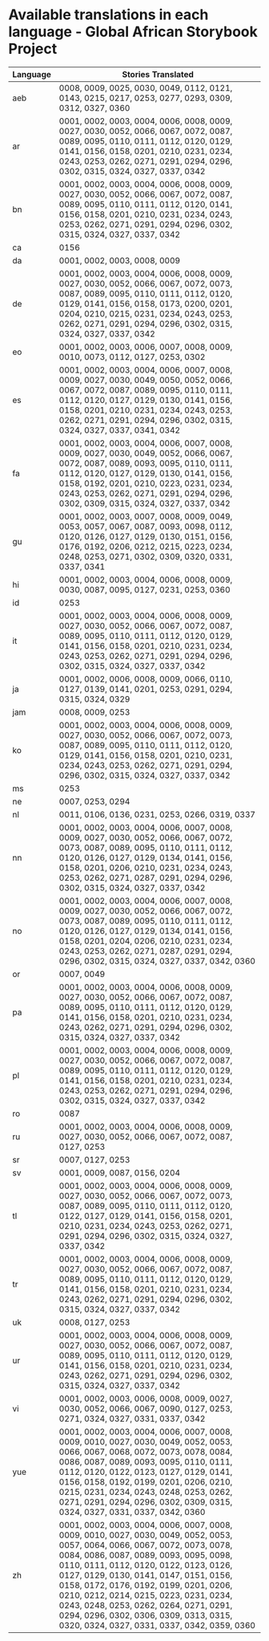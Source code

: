 # Available translations in each language - Global African Storybook Project

Language | Stories Translated
-------- | ------------
aeb | 0008, 0009, 0025, 0030, 0049, 0112, 0121, 0143, 0215, 0217, 0253, 0277, 0293, 0309, 0312, 0327, 0360
ar | 0001, 0002, 0003, 0004, 0006, 0008, 0009, 0027, 0030, 0052, 0066, 0067, 0072, 0087, 0089, 0095, 0110, 0111, 0112, 0120, 0129, 0141, 0156, 0158, 0201, 0210, 0231, 0234, 0243, 0253, 0262, 0271, 0291, 0294, 0296, 0302, 0315, 0324, 0327, 0337, 0342
bn | 0001, 0002, 0003, 0004, 0006, 0008, 0009, 0027, 0030, 0052, 0066, 0067, 0072, 0087, 0089, 0095, 0110, 0111, 0112, 0120, 0141, 0156, 0158, 0201, 0210, 0231, 0234, 0243, 0253, 0262, 0271, 0291, 0294, 0296, 0302, 0315, 0324, 0327, 0337, 0342
ca | 0156
da | 0001, 0002, 0003, 0008, 0009
de | 0001, 0002, 0003, 0004, 0006, 0008, 0009, 0027, 0030, 0052, 0066, 0067, 0072, 0073, 0087, 0089, 0095, 0110, 0111, 0112, 0120, 0129, 0141, 0156, 0158, 0173, 0200, 0201, 0204, 0210, 0215, 0231, 0234, 0243, 0253, 0262, 0271, 0291, 0294, 0296, 0302, 0315, 0324, 0327, 0337, 0342
eo | 0001, 0002, 0003, 0006, 0007, 0008, 0009, 0010, 0073, 0112, 0127, 0253, 0302
es | 0001, 0002, 0003, 0004, 0006, 0007, 0008, 0009, 0027, 0030, 0049, 0050, 0052, 0066, 0067, 0072, 0087, 0089, 0095, 0110, 0111, 0112, 0120, 0127, 0129, 0130, 0141, 0156, 0158, 0201, 0210, 0231, 0234, 0243, 0253, 0262, 0271, 0291, 0294, 0296, 0302, 0315, 0324, 0327, 0337, 0341, 0342
fa | 0001, 0002, 0003, 0004, 0006, 0007, 0008, 0009, 0027, 0030, 0049, 0052, 0066, 0067, 0072, 0087, 0089, 0093, 0095, 0110, 0111, 0112, 0120, 0127, 0129, 0130, 0141, 0156, 0158, 0192, 0201, 0210, 0223, 0231, 0234, 0243, 0253, 0262, 0271, 0291, 0294, 0296, 0302, 0309, 0315, 0324, 0327, 0337, 0342
gu | 0001, 0002, 0003, 0007, 0008, 0009, 0049, 0053, 0057, 0067, 0087, 0093, 0098, 0112, 0120, 0126, 0127, 0129, 0130, 0151, 0156, 0176, 0192, 0206, 0212, 0215, 0223, 0234, 0248, 0253, 0271, 0302, 0309, 0320, 0331, 0337, 0341
hi | 0001, 0002, 0003, 0004, 0006, 0008, 0009, 0030, 0087, 0095, 0127, 0231, 0253, 0360
id | 0253
it | 0001, 0002, 0003, 0004, 0006, 0008, 0009, 0027, 0030, 0052, 0066, 0067, 0072, 0087, 0089, 0095, 0110, 0111, 0112, 0120, 0129, 0141, 0156, 0158, 0201, 0210, 0231, 0234, 0243, 0253, 0262, 0271, 0291, 0294, 0296, 0302, 0315, 0324, 0327, 0337, 0342
ja | 0001, 0002, 0006, 0008, 0009, 0066, 0110, 0127, 0139, 0141, 0201, 0253, 0291, 0294, 0315, 0324, 0329
jam | 0008, 0009, 0253
ko | 0001, 0002, 0003, 0004, 0006, 0008, 0009, 0027, 0030, 0052, 0066, 0067, 0072, 0073, 0087, 0089, 0095, 0110, 0111, 0112, 0120, 0129, 0141, 0156, 0158, 0201, 0210, 0231, 0234, 0243, 0253, 0262, 0271, 0291, 0294, 0296, 0302, 0315, 0324, 0327, 0337, 0342
ms | 0253
ne | 0007, 0253, 0294
nl | 0011, 0106, 0136, 0231, 0253, 0266, 0319, 0337
nn | 0001, 0002, 0003, 0004, 0006, 0007, 0008, 0009, 0027, 0030, 0052, 0066, 0067, 0072, 0073, 0087, 0089, 0095, 0110, 0111, 0112, 0120, 0126, 0127, 0129, 0134, 0141, 0156, 0158, 0201, 0206, 0210, 0231, 0234, 0243, 0253, 0262, 0271, 0287, 0291, 0294, 0296, 0302, 0315, 0324, 0327, 0337, 0342
no | 0001, 0002, 0003, 0004, 0006, 0007, 0008, 0009, 0027, 0030, 0052, 0066, 0067, 0072, 0073, 0087, 0089, 0095, 0110, 0111, 0112, 0120, 0126, 0127, 0129, 0134, 0141, 0156, 0158, 0201, 0204, 0206, 0210, 0231, 0234, 0243, 0253, 0262, 0271, 0287, 0291, 0294, 0296, 0302, 0315, 0324, 0327, 0337, 0342, 0360
or | 0007, 0049
pa | 0001, 0002, 0003, 0004, 0006, 0008, 0009, 0027, 0030, 0052, 0066, 0067, 0072, 0087, 0089, 0095, 0110, 0111, 0112, 0120, 0129, 0141, 0156, 0158, 0201, 0210, 0231, 0234, 0243, 0262, 0271, 0291, 0294, 0296, 0302, 0315, 0324, 0327, 0337, 0342
pl | 0001, 0002, 0003, 0004, 0006, 0008, 0009, 0027, 0030, 0052, 0066, 0067, 0072, 0087, 0089, 0095, 0110, 0111, 0112, 0120, 0129, 0141, 0156, 0158, 0201, 0210, 0231, 0234, 0243, 0253, 0262, 0271, 0291, 0294, 0296, 0302, 0315, 0324, 0327, 0337, 0342
ro | 0087
ru | 0001, 0002, 0003, 0004, 0006, 0008, 0009, 0027, 0030, 0052, 0066, 0067, 0072, 0087, 0127, 0253
sr | 0007, 0127, 0253
sv | 0001, 0009, 0087, 0156, 0204
tl | 0001, 0002, 0003, 0004, 0006, 0008, 0009, 0027, 0030, 0052, 0066, 0067, 0072, 0073, 0087, 0089, 0095, 0110, 0111, 0112, 0120, 0122, 0127, 0129, 0141, 0156, 0158, 0201, 0210, 0231, 0234, 0243, 0253, 0262, 0271, 0291, 0294, 0296, 0302, 0315, 0324, 0327, 0337, 0342
tr | 0001, 0002, 0003, 0004, 0006, 0008, 0009, 0027, 0030, 0052, 0066, 0067, 0072, 0087, 0089, 0095, 0110, 0111, 0112, 0120, 0129, 0141, 0156, 0158, 0201, 0210, 0231, 0234, 0243, 0262, 0271, 0291, 0294, 0296, 0302, 0315, 0324, 0327, 0337, 0342
uk | 0008, 0127, 0253
ur | 0001, 0002, 0003, 0004, 0006, 0008, 0009, 0027, 0030, 0052, 0066, 0067, 0072, 0087, 0089, 0095, 0110, 0111, 0112, 0120, 0129, 0141, 0156, 0158, 0201, 0210, 0231, 0234, 0243, 0262, 0271, 0291, 0294, 0296, 0302, 0315, 0324, 0327, 0337, 0342
vi | 0001, 0002, 0003, 0006, 0008, 0009, 0027, 0030, 0052, 0066, 0067, 0090, 0127, 0253, 0271, 0324, 0327, 0331, 0337, 0342
yue | 0001, 0002, 0003, 0004, 0006, 0007, 0008, 0009, 0010, 0027, 0030, 0049, 0052, 0053, 0066, 0067, 0068, 0072, 0073, 0078, 0084, 0086, 0087, 0089, 0093, 0095, 0110, 0111, 0112, 0120, 0122, 0123, 0127, 0129, 0141, 0156, 0158, 0192, 0199, 0201, 0206, 0210, 0215, 0231, 0234, 0243, 0248, 0253, 0262, 0271, 0291, 0294, 0296, 0302, 0309, 0315, 0324, 0327, 0331, 0337, 0342, 0360
zh | 0001, 0002, 0003, 0004, 0006, 0007, 0008, 0009, 0010, 0027, 0030, 0049, 0052, 0053, 0057, 0064, 0066, 0067, 0072, 0073, 0078, 0084, 0086, 0087, 0089, 0093, 0095, 0098, 0110, 0111, 0112, 0120, 0122, 0123, 0126, 0127, 0129, 0130, 0141, 0147, 0151, 0156, 0158, 0172, 0176, 0192, 0199, 0201, 0206, 0210, 0212, 0214, 0215, 0223, 0231, 0234, 0243, 0248, 0253, 0262, 0264, 0271, 0291, 0294, 0296, 0302, 0306, 0309, 0313, 0315, 0320, 0324, 0327, 0331, 0337, 0342, 0359, 0360
